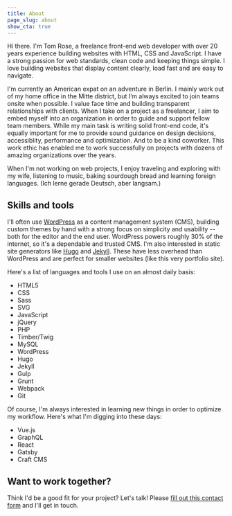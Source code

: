 ```yaml
---
title: About
page_slug: about
show_cta: true
---
```


<p class="lead">Hi there. I'm Tom Rose, a freelance front-end web developer with over 20 years experience building websites with HTML, CSS and JavaScript. I have a strong passion for web standards, clean code and keeping things simple. I love building websites that display content clearly, load fast and are easy to navigate.</p>

I'm currently an American expat on an adventure in Berlin. I mainly work out of my home office in the Mitte district, but I’m always excited to join teams onsite when possible. I value face time and building transparent relationships with clients. When I take on a project as a freelancer, I aim to embed myself into an organization in order to guide and support fellow team members. While my main task is writing solid front-end code, it's equally important for me to provide sound guidance on design decisions, accessiblity, performance and optimization. And to be a kind coworker. This work ethic has enabled me to work successfully on projects with dozens of amazing organizations over the years.

When I'm not working on web projects, I enjoy traveling and exploring with my wife, listening to music, baking sourdough bread and learning foreign languages. (Ich lerne gerade Deutsch, aber langsam.)

## Skills and tools

I'll often use [WordPress](https://wordpress.org/) as a content management system (CMS), building custom themes by hand with a strong focus on simplicity and usability -- both for the editor and the end user. WordPress powers roughly 30% of the internet, so it's a dependable and trusted CMS. I'm also interested in static site generators like [Hugo](https://gohugo.io) and [Jekyll](https://jekyllrb.com/). These have less overhead than WordPress and are perfect for smaller websites (like this very portfolio site).

Here's a list of languages and tools I use on an almost daily basis:

<ul class="list">
  <li>HTML5</li>
  <li>CSS</li>
  <li>Sass</li>
  <li>SVG</li>
  <li>JavaScript</li>
  <li>jQuery</li>
  <li>PHP</li>
  <li>Timber/Twig</li>
  <li>MySQL</li>
  <li>WordPress</li>
  <li>Hugo</li>
  <li>Jekyll</li>
  <li>Gulp</li>
  <li>Grunt</li>
  <li>Webpack</li>
  <li>Git</li>
</ul>

Of course, I'm always interested in learning new things in order to optimize my workflow. Here's what I'm digging into these days:

<ul class="list">
  <li>Vue.js</li>
  <li>GraphQL</li>
  <li>React</li>
  <li>Gatsby</li>
  <li>Craft CMS</li>
</ul>

## Want to work together?

Think I'd be a good fit for your project? Let's talk! Please [fill out this contact form](/contact/) and I'll get in touch.

